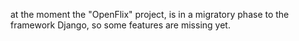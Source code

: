 at the moment the "OpenFlix" project, is in a migratory phase to the framework Django, so some features are missing yet.
